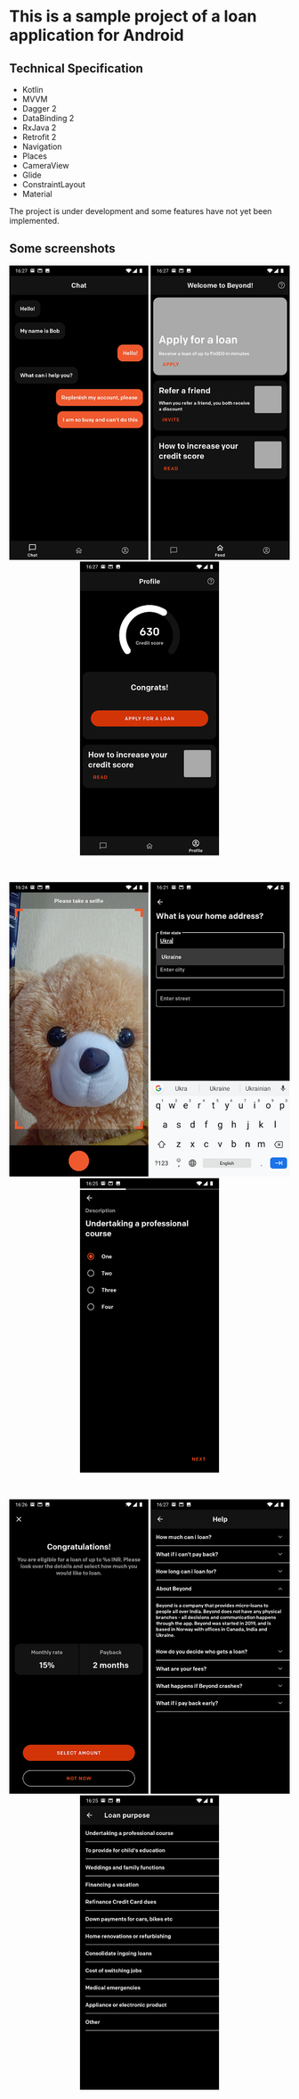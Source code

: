 This is a sample project of a loan application for Android
==========================================================

## Technical Specification

* Kotlin
* MVVM
* Dagger 2
* DataBinding 2
* RxJava 2
* Retrofit 2
* Navigation
* Places
* CameraView
* Glide
* ConstraintLayout
* Material

The project is under development and some features have not yet been implemented.

## Some screenshots

<p align="center">
  <img src="https://github.com/EvgVin/android-loan-sample/blob/master/screenshots/Screenshot_20190408-162724.jpg" width="250">
  <img src="https://github.com/EvgVin/android-loan-sample/blob/master/screenshots/Screenshot_20190408-162719.jpg" width="250">
  <img src="https://github.com/EvgVin/android-loan-sample/blob/master/screenshots/Screenshot_20190408-162732.jpg" width="250">
</p>
<br>
<p align="center">
  <img src="https://github.com/EvgVin/android-loan-sample/blob/master/screenshots/Screenshot_20190408-162439.jpg" width="250">
  <img src="https://github.com/EvgVin/android-loan-sample/blob/master/screenshots/Screenshot_20190408-162150.jpg" width="250">
  <img src="https://github.com/EvgVin/android-loan-sample/blob/master/screenshots/Screenshot_20190408-162520.jpg" width="250">
</p>
<br>
<p align="center">
  <img src="https://github.com/EvgVin/android-loan-sample/blob/master/screenshots/Screenshot_20190408-162614.jpg" width="250">
  <img src="https://github.com/EvgVin/android-loan-sample/blob/master/screenshots/Screenshot_20190408-162739.jpg" width="250">
  <img src="https://github.com/EvgVin/android-loan-sample/blob/master/screenshots/Screenshot_20190408-162529.jpg" width="250">
</p>
